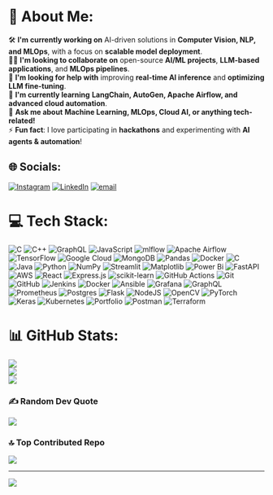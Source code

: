 # 💫 About Me:
 🛠️ **I'm currently working on** AI-driven solutions in **Computer Vision, NLP, and MLOps**, with a focus on **scalable model deployment**.  <br>👨‍💻 **I'm looking to collaborate on** open-source **AI/ML projects**, **LLM-based applications**, and **MLOps pipelines**.  <br>🤝 **I'm looking for help with** improving **real-time AI inference** and **optimizing LLM fine-tuning**.  <br>🌱 **I'm currently learning** **LangChain, AutoGen, Apache Airflow, and advanced cloud automation**.  <br>💬 **Ask me about** **Machine Learning, MLOps, Cloud AI, or anything tech-related!**  <br>⚡ **Fun fact**: I love participating in **hackathons** and experimenting with **AI agents & automation**!  


## 🌐 Socials:
[![Instagram](https://img.shields.io/badge/Instagram-%23E4405F.svg?logo=Instagram&logoColor=white)](https://instagram.com/hardik7863) [![LinkedIn](https://img.shields.io/badge/LinkedIn-%230077B5.svg?logo=linkedin&logoColor=white)](https://linkedin.com/in/hardik-batwal-888427239) [![email](https://img.shields.io/badge/Email-D14836?logo=gmail&logoColor=white)](mailto:hardikbatwal@gmail.com) 

# 💻 Tech Stack:
![C](https://img.shields.io/badge/c-%2300599C.svg?style=flat-square&logo=c&logoColor=white) ![C++](https://img.shields.io/badge/c++-%2300599C.svg?style=flat-square&logo=c%2B%2B&logoColor=white) ![GraphQL](https://img.shields.io/badge/-GraphQL-E10098?style=flat-square&logo=graphql&logoColor=white) ![JavaScript](https://img.shields.io/badge/javascript-%23323330.svg?style=flat-square&logo=javascript&logoColor=%23F7DF1E) ![mlflow](https://img.shields.io/badge/mlflow-%23d9ead3.svg?style=flat-square&logo=numpy&logoColor=blue) ![Apache Airflow](https://img.shields.io/badge/Apache%20Airflow-017CEE?style=flat-square&logo=Apache%20Airflow&logoColor=white) ![TensorFlow](https://img.shields.io/badge/TensorFlow-%23FF6F00.svg?style=flat-square&logo=TensorFlow&logoColor=white) ![Google Cloud](https://img.shields.io/badge/GoogleCloud-%234285F4.svg?style=flat-square&logo=google-cloud&logoColor=white) ![MongoDB](https://img.shields.io/badge/MongoDB-%234ea94b.svg?style=flat-square&logo=mongodb&logoColor=white) ![Pandas](https://img.shields.io/badge/pandas-%23150458.svg?style=flat-square&logo=pandas&logoColor=white) ![Docker](https://img.shields.io/badge/docker-%230db7ed.svg?style=flat-square&logo=docker&logoColor=white) ![C](https://img.shields.io/badge/c-%2300599C.svg?style=flat-square&logo=c&logoColor=white) ![Java](https://img.shields.io/badge/java-%23ED8B00.svg?style=flat-square&logo=openjdk&logoColor=white) ![Python](https://img.shields.io/badge/python-3670A0?style=flat-square&logo=python&logoColor=ffdd54) ![NumPy](https://img.shields.io/badge/numpy-%23013243.svg?style=flat-square&logo=numpy&logoColor=white) ![Streamlit](https://img.shields.io/badge/Streamlit-%23FE4B4B.svg?style=flat-square&logo=streamlit&logoColor=white) ![Matplotlib](https://img.shields.io/badge/Matplotlib-%23ffffff.svg?style=flat-square&logo=Matplotlib&logoColor=black) ![Power Bi](https://img.shields.io/badge/power_bi-F2C811?style=flat-square&logo=powerbi&logoColor=black) ![FastAPI](https://img.shields.io/badge/FastAPI-005571?style=flat-square&logo=fastapi) ![AWS](https://img.shields.io/badge/AWS-%23FF9900.svg?style=flat-square&logo=amazon-aws&logoColor=white) ![React](https://img.shields.io/badge/react-%2320232a.svg?style=flat-square&logo=react&logoColor=%2361DAFB) ![Express.js](https://img.shields.io/badge/express.js-%23404d59.svg?style=flat-square&logo=express&logoColor=%2361DAFB) ![scikit-learn](https://img.shields.io/badge/scikit--learn-%23F7931E.svg?style=flat-square&logo=scikit-learn&logoColor=white) ![GitHub Actions](https://img.shields.io/badge/github%20actions-%232671E5.svg?style=flat-square&logo=githubactions&logoColor=white) ![Git](https://img.shields.io/badge/git-%23F05033.svg?style=flat-square&logo=git&logoColor=white) ![GitHub](https://img.shields.io/badge/github-%23121011.svg?style=flat-square&logo=github&logoColor=white) ![Jenkins](https://img.shields.io/badge/jenkins-%232C5263.svg?style=flat-square&logo=jenkins&logoColor=white) ![Docker](https://img.shields.io/badge/docker-%230db7ed.svg?style=flat-square&logo=docker&logoColor=white) ![Ansible](https://img.shields.io/badge/ansible-%231A1918.svg?style=flat-square&logo=ansible&logoColor=white) ![Grafana](https://img.shields.io/badge/grafana-%23F46800.svg?style=flat-square&logo=grafana&logoColor=white) ![GraphQL](https://img.shields.io/badge/-GraphQL-E10098?style=flat-square&logo=graphql&logoColor=white) ![Prometheus](https://img.shields.io/badge/Prometheus-E6522C?style=flat-square&logo=Prometheus&logoColor=white) ![Postgres](https://img.shields.io/badge/postgres-%23316192.svg?style=flat-square&logo=postgresql&logoColor=white) ![Flask](https://img.shields.io/badge/flask-%23000.svg?style=flat-square&logo=flask&logoColor=white) ![NodeJS](https://img.shields.io/badge/node.js-6DA55F?style=flat-square&logo=node.js&logoColor=white) ![OpenCV](https://img.shields.io/badge/opencv-%23white.svg?style=flat-square&logo=opencv&logoColor=white) ![PyTorch](https://img.shields.io/badge/PyTorch-%23EE4C2C.svg?style=flat-square&logo=PyTorch&logoColor=white) ![Keras](https://img.shields.io/badge/Keras-%23D00000.svg?style=flat-square&logo=Keras&logoColor=white) ![Kubernetes](https://img.shields.io/badge/kubernetes-%23326ce5.svg?style=flat-square&logo=kubernetes&logoColor=white) ![Portfolio](https://img.shields.io/badge/Portfolio-%23000000.svg?style=flat-square&logo=firefox&logoColor=#FF7139) ![Postman](https://img.shields.io/badge/Postman-FF6C37?style=flat-square&logo=postman&logoColor=white) ![Terraform](https://img.shields.io/badge/terraform-%235835CC.svg?style=flat-square&logo=terraform&logoColor=white)
# 📊 GitHub Stats:
![](https://github-readme-stats.vercel.app/api?username=hardik7863&theme=ambient_gradient&hide_border=false&include_all_commits=true&count_private=true)<br/>
![](https://nirzak-streak-stats.vercel.app/?user=hardik7863&theme=ambient_gradient&hide_border=false)<br/>
![](https://github-readme-stats.vercel.app/api/top-langs/?username=hardik7863&theme=ambient_gradient&hide_border=false&include_all_commits=true&count_private=true&layout=compact)

### ✍️ Random Dev Quote
![](https://quotes-github-readme.vercel.app/api?type=horizontal&theme=radical)

### 🔝 Top Contributed Repo
![](https://github-contributor-stats.vercel.app/api?username=hardik7863&limit=5&theme=ambient_gradient&combine_all_yearly_contributions=true)

---
[![](https://visitcount.itsvg.in/api?id=hardik7863&icon=4&color=1)](https://visitcount.itsvg.in)

<!-- Proudly created with GPRM ( https://gprm.itsvg.in ) -->
